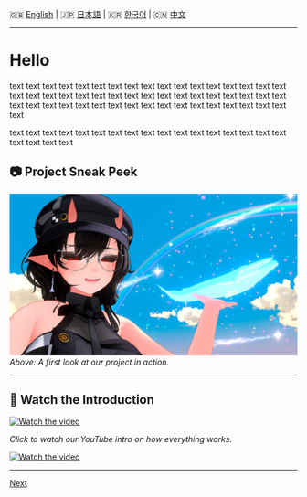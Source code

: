 🇬🇧 [English](1.md) | 🇯🇵 [日本語](1.ja.md) | 🇰🇷 [한국어](1.ko.md) | 🇨🇳 [中文](1.zh.md)

---

# Hello

text text text text text text text text text text text text text text text text text text text text text text text text text text text text text 
text text text text text text text text 
text text text text text text text text text text text text text text text 

text text text text text text text text text text text text text text text text text text text text text 

## 📷 Project Sneak Peek

![Project Screenshot](assets/image1.jpeg)  
*Above: A first look at our project in action.*

---

## 🎥 Watch the Introduction

[![Watch the video](https://img.youtube.com/vi/4lbDZrKahrI/hqdefault.jpg)](https://www.youtube.com/watch?v=4lbDZrKahrI)

*Click to watch our YouTube intro on how everything works.*


[![Watch the video](https://img.youtube.com/vi/a-0x7d_G6gc/hqdefault.jpg)](https://www.youtube.com/watch?v=a-0x7d_G6gc)

---

[Next](3.md)